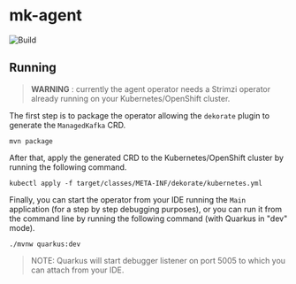 # mk-agent

![Build](https://github.com/bf2fc6cc711aee1a0c2a/mk-agent/workflows/Build%20and%20Unit%20tests/badge.svg?branch=main)

## Running

> **WARNING** : currently the agent operator needs a Strimzi operator already running on your Kubernetes/OpenShift cluster.

The first step is to package the operator allowing the `dekorate` plugin to generate the `ManagedKafka` CRD.

```shell
mvn package
```

After that, apply the generated CRD to the Kubernetes/OpenShift cluster by running the following command.

```shell
kubectl apply -f target/classes/META-INF/dekorate/kubernetes.yml
```

Finally, you can start the operator from your IDE running the `Main` application (for a step by step debugging purposes), 
or you can run it from the command line by running the following command (with Quarkus in "dev" mode).

```shell
./mvnw quarkus:dev
```

> NOTE: Quarkus will start debugger listener on port 5005 to which you can attach from your IDE.
